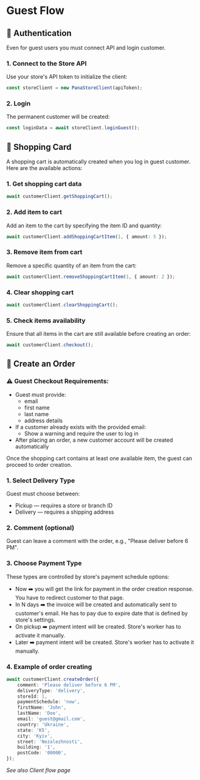 # Guest Flow

## 🔐 Authentication

Even for guest users you must connect API and login customer.

### 1. Connect to the Store API

Use your store's API token to initialize the client:

```ts
const storeClient = new PanaStoreClient(apiToken);
```

### 2. Login

The permanent customer will be created:

```ts
const loginData = await storeClient.loginGuest();
```

## 🛒 Shopping Card

A shopping cart is automatically created when you log in guest customer.<br/>
Here are the available actions:

### 1. Get shopping cart data

```ts
await customerClient.getShoppingCart();
```

### 2. Add item to cart

Add an item to the cart by specifying the item ID and quantity:

```ts
await customerClient.addShoppingCartItem(1, { amount: 5 });
```

### 3. Remove item from cart

Remove a specific quantity of an item from the cart:

```ts
await customerClient.removeShoppingCartItem(1, { amount: 2 });
```

### 4. Clear shopping cart

```ts
await customerClient.clearShoppingCart();
```

### 5. Check items availability

Ensure that all items in the cart are still available before creating an order:

```ts
await customerClient.checkout();
```

## 🧾 Create an Order

### ⚠️ Guest Checkout Requirements:

- Guest must provide:
  - email
  - first name
  - last name
  - address details
- If a customer already exists with the provided email:
  - Show a warning and require the user to log in
- After placing an order, a new customer account will be created automatically

Once the shopping cart contains at least one available item, the guest can proceed to order creation.

### 1. Select Delivery Type

Guest must choose between:

<ul>
    <li>Pickup — requires a store or branch ID</li>
    <li>Delivery — requires a shipping address</li>
</ul>

### 2. Comment (optional)

Guest can leave a comment with the order, e.g., "Please deliver before 6 PM".

### 3. Choose Payment Type

These types are controlled by store's payment schedule options:

<ul>
    <li>Now ➡️ you will get the link for payment in the order creation response.
   You have to redirect customer to that page.</li>
    <li>In N days ➡️ the invoice will be created and automatically sent to customer's email.
   He has to pay due to expire date that is defined by store's settings.</li>
    <li>On pickup ➡️ payment intent will be created. Store's worker has to activate it manually.</li>
    <li>Later ➡️ payment intent will be created. Store's worker has to activate it manually.</li>
</ul>

### 4. Example of order creating

```ts
await customerClient.createOrder({
	comment: 'Please deliver before 6 PM',
	deliveryType: 'delivery',
	storeId: 1,
	paymentSchedule: 'now',
	firstName: 'John',
	lastName: 'Doe',
	email: 'guest@gmail.com',
	country: 'Ukraine',
	state: 'K5',
	city: 'Kyiv',
	street: 'Nezalezhnosti',
	building: '1',
	postCode: '00000',
});
```

_See also Client flow page_
